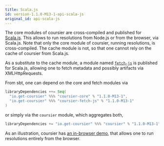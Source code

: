 ```yaml
---
title: Scala.js
id: version-1.1.0-M13-1-api-scala-js
original_id: api-scala-js
---
```


The core modules of coursier are cross-compiled and published for
[Scala.js](https://www.scala-js.org). This allows to run resolutions from
Node.js or from the browser, via Scala.js. Note that only the core module
of coursier, running resolutions, is cross-compiled. The cache module is not,
so that one cannot rely on the cache of coursier from Scala.js.

As a substitute to the cache module, a module named
[`fetch-js`](https://repo1.maven.org/maven2/io/get-coursier/coursier-fetch-js_sjs0.6_2.12)
is published for Scala.js, allowing one to fetch metadata and possibly
artifacts via XMLHttpRequests.

From sbt, one can depend on the core and fetch modules via

```scala
libraryDependencies ++= Seq(
  "io.get-coursier" %%% "coursier-core" % "1.1.0-M13-1",
  "io.get-coursier" %%% "coursier-fetch-js" % "1.1.0-M13-1"
)
```

or simply via the `coursier` module, which aggregates both,

```scala
libraryDependencies += "io.get-coursier" %%% "coursier" % "1.1.0-M13-1"
```

As an illustration, coursier has [an in-browser demo](../demo), that allows one
to run resolutions entirely from the browser.
